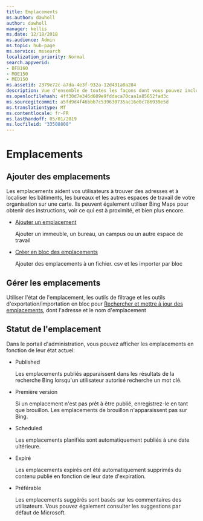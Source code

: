 ```yaml
---
title: Emplacements
ms.author: dawholl
author: dawholl
manager: kellis
ms.date: 12/18/2018
ms.audience: Admin
ms.topic: hub-page
ms.service: mssearch
localization_priority: Normal
search.appverid:
- BFB160
- MOE150
- MED150
ms.assetid: 2379e72c-a7da-4e3f-932a-12d431a0a284
description: Vue d'ensemble de toutes les façons dont vous pouvez inclure les emplacements de votre organisation dans les résultats de travail Microsoft Search
ms.openlocfilehash: 4ff30d7e346d609e9fddaca70caa1a85652fad3c
ms.sourcegitcommit: a5fd9d4f46bbb7c539630735ac16e0c786939e5d
ms.translationtype: MT
ms.contentlocale: fr-FR
ms.lasthandoff: 05/01/2019
ms.locfileid: "33508808"
---
```

# <a name="locations"></a>Emplacements

## <a name="add-locations"></a>Ajouter des emplacements

Les emplacements aident vos utilisateurs à trouver des adresses et à localiser les bâtiments, les bureaux et les autres espaces de travail de votre organisation sur une carte. Ils peuvent également utiliser Bing Maps pour obtenir des instructions, voir ce qui est à proximité, et bien plus encore.
  
- [Ajouter un emplacement](add-a-location.md)
    
    Ajouter un immeuble, un bureau, un campus ou un autre espace de travail
    
- [Créer en bloc des emplacements](bulk-create-locations.md)
    
    Ajouter des emplacements à un fichier. csv et les importer par bloc
    
## <a name="manage-locations"></a>Gérer les emplacements

Utiliser l'état de l'emplacement, les outils de filtrage et les outils d'exportation/importation en bloc pour [Rechercher et mettre à jour des emplacements](manage-locations.md), dont l'adresse et le nom d'emplacement
  
## <a name="location-status"></a>Statut de l'emplacement

Dans le portail d'administration, vous pouvez afficher les emplacements en fonction de leur état actuel:
  
- Published
    
    Les emplacements publiés apparaissent dans les résultats de la recherche Bing lorsqu'un utilisateur autorisé recherche un mot clé.
    
- Première version
    
    Si un emplacement n'est pas prêt à être publié, enregistrez-le en tant que brouillon. Les emplacements de brouillon n'apparaissent pas sur Bing.
    
- Scheduled
    
    Les emplacements planifiés sont automatiquement publiés à une date ultérieure.
    
- Expiré
    
    Les emplacements expirés ont été automatiquement supprimés du contenu publié en fonction de leur date d'expiration.
    
- Préférable
    
    Les emplacements suggérés sont basés sur les commentaires des utilisateurs. Vous pouvez également consulter les suggestions par défaut de Microsoft.

  

